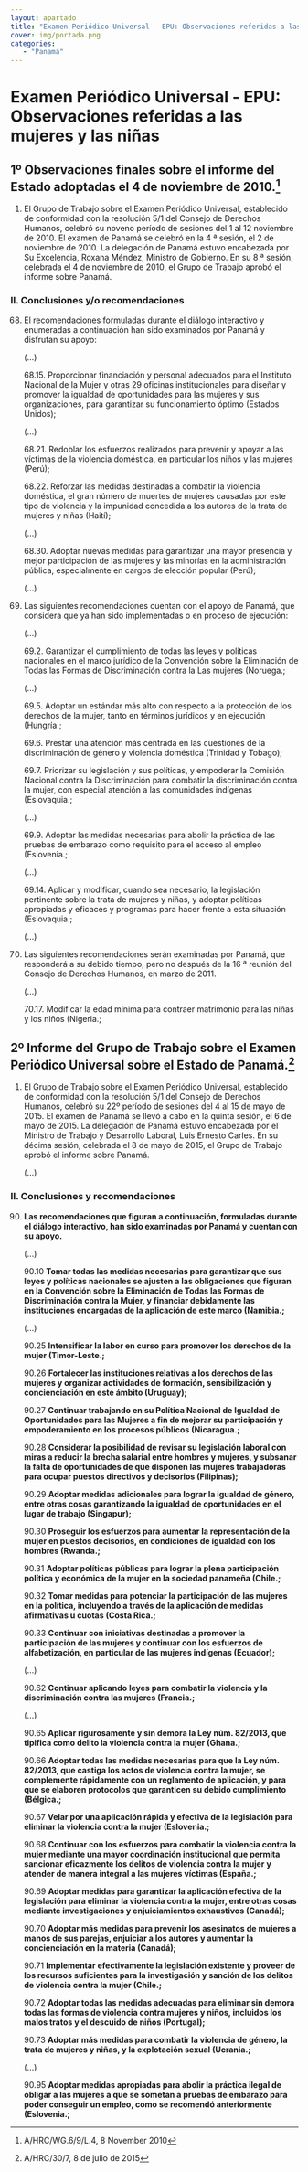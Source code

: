 ```yaml
---
layout: apartado
title: "Examen Periódico Universal - EPU: Observaciones referidas a las mujeres y las niñas"
cover: img/portada.png
categories:
   - "Panamá"
---
```


# Examen Periódico Universal - EPU: Observaciones referidas a las mujeres y las niñas

## 1º  Observaciones finales sobre el informe del Estado adoptadas el 4 de noviembre de 2010.[^656]

1. El Grupo de Trabajo sobre el Examen Periódico Universal, establecido de
conformidad con la resolución 5/1 del Consejo de Derechos Humanos, celebró
su noveno período de sesiones del 1 al 12 noviembre de 2010. El examen de
Panamá se celebró en la 4 ª sesión, el 2 de noviembre de 2010. La
delegación de Panamá estuvo encabezada por Su Excelencia, Roxana Méndez,
Ministro de Gobierno. En su 8 ª sesión, celebrada el 4 de noviembre de
2010, el Grupo de Trabajo aprobó el informe sobre Panamá.

### II. Conclusiones y/o recomendaciones

68. El recomendaciones formuladas durante el diálogo interactivo y
enumeradas a continuación han sido examinados por Panamá y disfrutan su
apoyo:

	(…)

	68.15. Proporcionar financiación y personal adecuados para el Instituto
	Nacional de la Mujer y otras 29 oficinas institucionales para diseñar y
	promover la igualdad de oportunidades para las mujeres y sus
	organizaciones, para garantizar su funcionamiento óptimo (Estados Unidos);

	(…)

	68.21. Redoblar los esfuerzos realizados para prevenir y apoyar a las
	víctimas de la violencia doméstica, en particular los niños y las mujeres
	(Perú);

	68.22. Reforzar las medidas destinadas a combatir la violencia doméstica,
	el gran número de muertes de mujeres causadas por este tipo de violencia y
	la impunidad concedida a los autores de la trata de mujeres y niñas
	(Haití);

	(…)

	68.30. Adoptar nuevas medidas para garantizar una mayor presencia y mejor
	participación de las mujeres y las minorías en la administración pública,
	especialmente en cargos de elección popular (Perú);

	(…)

69. Las siguientes recomendaciones cuentan con el apoyo de Panamá, que
considera que ya han sido implementadas o en proceso de ejecución:

	(…)

	69.2. Garantizar el cumplimiento de todas las leyes y políticas nacionales
	en el marco jurídico de la Convención sobre la Eliminación de Todas las
	Formas de Discriminación contra la Las mujeres (Noruega.;

	(…)

	69.5. Adoptar un estándar más alto con respecto a la protección de los
	derechos de la mujer, tanto en términos jurídicos y en ejecución (Hungría.;

	69.6. Prestar una atención más centrada en las cuestiones de la
	discriminación de género y violencia doméstica (Trinidad y Tobago);

	69.7. Priorizar su legislación y sus políticas, y empoderar la Comisión
	Nacional contra la Discriminación para combatir la discriminación contra la
	mujer, con especial atención a las comunidades indígenas (Eslovaquia.;

	(…)

	69.9. Adoptar las medidas necesarias para abolir la práctica de las pruebas
	de embarazo como requisito para el acceso al empleo (Eslovenia.;

	(…)

	69.14. Aplicar y modificar, cuando sea necesario, la legislación pertinente
	sobre la trata de mujeres y niñas, y adoptar políticas apropiadas y
	eficaces y programas para hacer frente a esta situación (Eslovaquia.;

	(…)

70. Las siguientes recomendaciones serán examinadas por Panamá, que
responderá a su debido tiempo, pero no después de la 16 ª reunión del
Consejo de Derechos Humanos, en marzo de 2011.

	(…)

	70.17. Modificar la edad mínima para contraer matrimonio para las niñas y
	los niños (Nigeria.;

## 2º Informe del Grupo de Trabajo sobre el Examen Periódico Universal sobre el Estado de Panamá.[^657]

1. El Grupo de Trabajo sobre el Examen Periódico Universal, establecido de
conformidad con la resolución 5/1 del Consejo de Derechos Humanos, celebró
su 22º período de sesiones del 4 al 15 de mayo de 2015. El examen de Panamá
se llevó a cabo en la quinta sesión, el 6 de mayo de 2015. La delegación de
Panamá estuvo encabezada por el Ministro de Trabajo y Desarrollo Laboral,
Luis Ernesto Carles. En su décima sesión, celebrada el 8 de mayo de 2015,
el Grupo de Trabajo aprobó el informe sobre Panamá.

	(…)

### II. Conclusiones y recomendaciones

90. **Las recomendaciones que figuran a continuación, formuladas durante el
diálogo interactivo, han sido examinadas por Panamá y cuentan con su apoyo.**

	(…)

	90.10 **Tomar todas las medidas necesarias para garantizar que sus leyes y
	políticas nacionales se ajusten a las obligaciones que figuran en la
	Convención sobre la Eliminación de Todas las Formas de Discriminación
	contra la Mujer, y financiar debidamente las instituciones encargadas de la
	aplicación de este marco (Namibia.;**

	(…)

	90.25 **Intensificar la labor en curso para promover los derechos de la mujer
	(Timor-Leste.;**

	90.26 **Fortalecer las instituciones relativas a los derechos de las mujeres
	y organizar actividades de formación, sensibilización y concienciación en
	este ámbito (Uruguay);**

	90.27 **Continuar trabajando en su Política Nacional de Igualdad de
	Oportunidades para las Mujeres a fin de mejorar su participación y
	empoderamiento en los procesos públicos (Nicaragua.;**

	90.28 **Considerar la posibilidad de revisar su legislación laboral con miras
	a reducir la brecha salarial entre hombres y mujeres, y subsanar la falta
	de oportunidades de que disponen las mujeres trabajadoras para ocupar
	puestos directivos y decisorios (Filipinas);**

	90.29 **Adoptar medidas adicionales para lograr la igualdad de género, entre
	otras cosas garantizando la igualdad de oportunidades en el lugar de
	trabajo (Singapur);**

	90.30 **Proseguir los esfuerzos para aumentar la representación de la mujer
	en puestos decisorios, en condiciones de igualdad con los hombres (Rwanda.;**

	90.31 **Adoptar políticas públicas para lograr la plena participación
	política y económica de la mujer en la sociedad panameña (Chile.;**

	90.32 **Tomar medidas para potenciar la participación de las mujeres en la
	política, incluyendo a través de la aplicación de medidas afirmativas u
	cuotas (Costa Rica.;**

	90.33 **Continuar con iniciativas destinadas a promover la participación de
	las mujeres y continuar con los esfuerzos de alfabetización, en particular
	de las mujeres indígenas (Ecuador);**

	(…)

	90.62 **Continuar aplicando leyes para combatir la violencia y la
	discriminación contra las mujeres (Francia.;**

	(…)

	90.65 **Aplicar rigurosamente y sin demora la Ley núm. 82/2013, que tipifica
	como delito la violencia contra la mujer (Ghana.;**

	90.66 **Adoptar todas las medidas necesarias para que la Ley núm. 82/2013,
	que castiga los actos de violencia contra la mujer, se complemente
	rápidamente con un reglamento de aplicación, y para que se elaboren
	protocolos que garanticen su debido cumplimiento (Bélgica.;**

	90.67 **Velar por una aplicación rápida y efectiva de la legislación para
	eliminar la violencia contra la mujer (Eslovenia.;**

	90.68 **Continuar con los esfuerzos para combatir la violencia contra la
	mujer mediante una mayor coordinación institucional que permita sancionar
	eficazmente los delitos de violencia contra la mujer y atender de manera
	integral a las mujeres víctimas (España.;**

	90.69 **Adoptar medidas para garantizar la aplicación efectiva de la
	legislación para eliminar la violencia contra la mujer, entre otras cosas
	mediante investigaciones y enjuiciamientos exhaustivos (Canadá);**

	90.70 **Adoptar más medidas para prevenir los asesinatos de mujeres a manos
	de sus parejas, enjuiciar a los autores y aumentar la concienciación en la
	materia (Canadá);**

	90.71 **Implementar efectivamente la legislación existente y proveer de los
	recursos suficientes para la investigación y sanción de los delitos de
	violencia contra la mujer (Chile.;**

	90.72 **Adoptar todas las medidas adecuadas para eliminar sin demora todas
	las formas de violencia contra mujeres y niños, incluidos los malos tratos
	y el descuido de niños (Portugal);**

	90.73 **Adoptar más medidas para combatir la violencia de género, la trata de
	mujeres y niñas, y la explotación sexual (Ucrania.;**

	(…)

	90.95 **Adoptar medidas apropiadas para abolir la práctica ilegal de obligar
	a las mujeres a que se sometan a pruebas de embarazo para poder conseguir
	un empleo, como se recomendó anteriormente (Eslovenia.;**


[^656]: A/HRC/WG.6/9/L.4, 8 November 2010
[^657]: A/HRC/30/7, 8 de julio de 2015

